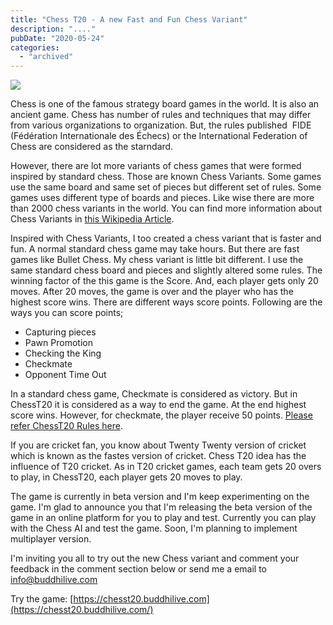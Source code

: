 ```yaml
---
title: "Chess T20 - A new Fast and Fun Chess Variant"
description: "...."
pubDate: "2020-05-24"
categories: 
  - "archived"
---
```


[![](/images/cover.jpg)](https://1.bp.blogspot.com/-jWLkPao_H8I/XsrFGKUnwTI/AAAAAAAALm8/Wvp1GTyBB8Ue3Re5knJN5ZZEB9klrsx3gCK4BGAsYHg/cover.jpg)

  

Chess is one of the famous strategy board games in the world. It is also an ancient game. Chess has number of rules and techniques that may differ from various organizations to organization. But, the rules published  FIDE (Fédération Internationale des Échecs) or the International Federation of Chess are considered as the starndard.

  

However, there are lot more variants of chess games that were formed inspired by standard chess. Those are known Chess Variants. Some games use the same board and same set of pieces but different set of rules. Some games uses different type of boards and pieces. Like wise there are more than 2000 chess variants in the world. You can find more information about Chess Variants in [this Wikipedia Article](https://en.wikipedia.org/wiki/List_of_chess_variants).

  

Inspired with Chess Variants, I too created a chess variant that is faster and fun. A normal standard chess game may take hours. But there are fast games like Bullet Chess. My chess variant is little bit different. I use the same standard chess board and pieces and slightly altered some rules. The winning factor of the this game is the Score. And, each player gets only 20 moves. After 20 moves, the game is over and the player who has the highest score wins. There are different ways score points. Following are the ways you can score points;

- Capturing pieces
- Pawn Promotion
- Checking the King
- Checkmate
- Opponent Time Out

In a standard chess game, Checkmate is considered as victory. But in ChessT20 it is considered as a way to end the game. At the end highest score wins. However, for checkmate, the player receive 50 points. [Please refer ChessT20 Rules here](https://www.buddhilive.com/p/chess-t20-rules.html).

  

If you are cricket fan, you know about Twenty Twenty version of cricket which is known as the fastes version of cricket. Chess T20 idea has the influence of T20 cricket. As in T20 cricket games, each team gets 20 overs to play, in ChessT20, each player gets 20 moves to play.

  

The game is currently in beta version and I'm keep experimenting on the game. I'm glad to announce you that I'm releasing the beta version of the game in an online platform for you to play and test. Currently you can play with the Chess AI and test the game. Soon, I'm planning to implement multiplayer version.

  

I'm inviting you all to try out the new Chess variant and comment your feedback in the comment section below or send me a email to info@buddhilive.com

  

Try the game: [https://chesst20.buddhilive.com](https://chesst20.buddhilive.com/)
